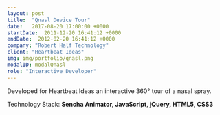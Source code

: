 ```yaml
---
layout: post
title:  "Qnasl Device Tour"
date:   2017-08-20 17:00:00 +0000
startDate:  2011-12-20 16:41:12 +0000
endDate:  2012-02-20 16:41:12 +0000
company: "Robert Half Technology"
client: "Heartbeat Ideas"
img: img/portfolio/qnasl.png
modalID: modalQnasl
role: "Interactive Developer"
---
```

Developed for Heartbeat Ideas an interactive 360° tour of a nasal spray.

Technology Stack: **Sencha Animator, JavaScript, jQuery, HTML5, CSS3**

